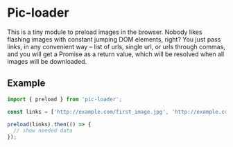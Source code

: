 # Pic-loader

This is a tiny module to preload images in the browser. Nobody likes flashing images with constant jumping DOM elements, right? You just pass links, in any convenient way – list of urls, single url, or urls through commas, and you will get a Promise as a return value, which will be resolved when all images will be downloaded.

## Example

```javascript
import { preload } from 'pic-loader';

const links = ['http://example.com/first_image.jpg', 'http://example.com/second_image.jpg'];

preload(links).then(() => {
  // show needed data
});
```
